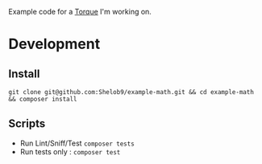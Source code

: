 Example code for a [Torque](https://torquemag.io) I'm working on. 

# Development
## Install
`git clone git@github.com:Shelob9/example-math.git && cd example-math && composer install`

## Scripts
* Run Lint/Sniff/Test `composer tests`
* Run tests only : `composer test`
 